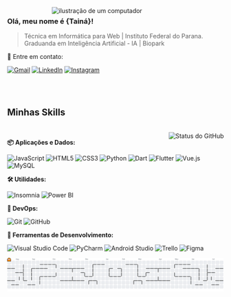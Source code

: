 <img src="https://raw.githubusercontent.com/MicaelliMedeiros/micaellimedeiros/master/image/computer-illustration.png" alt="ilustração de um computador" min-width="400px" max-width="400px" width="400px" align="right">
<h3>Olá, meu nome é {Tainá}!</h3>

>  Técnica em Informática para Web | Instituto Federal do Parana.<br>
>  Graduanda em Inteligência Artificial - IA | Biopark

<p align="left">
  💌 Entre em contato:
</p>

<p align="left">
  <a href="#" title="Gmail">
  <img src="https://img.shields.io/badge/-Gmail-FF0000?style=flat-square&labelColor=FF0000&logo=gmail&logoColor=white&link=mailto:taina.dreissig14@gmail.com" alt="Gmail"/></a>
  <a href="#" title="LinkedIn">
  <img src="https://img.shields.io/badge/-Linkedin-0e76a8?style=flat-square&logo=Linkedin&logoColor=white&link=https://www.linkedin.com/in/tain%C3%A1-leandra-dreissig/" alt="LinkedIn"/></a>
  <a href="#" title="LinkedIn">
  <img src="https://img.shields.io/badge/-Instagram-DF0174?style=flat-square&labelColor=DF0174&logo=instagram&logoColor=white&link=https://www.instagram.com/_tainadreissig/" alt="Instagram"/></a>
</p>
<div align="left">

<br><br>

<h2 align="left">Minhas Skills</h2>
<br>
<img align="right" src="https://github-readme-stats.vercel.app/api?username=TainaDr&show_icons=true&title_color=d07796&text_color=BC6382&icon_color=d07796&bg_color=ffffff&cache_seconds=2300" alt="Status do GitHub" />

<p><b>📦 Aplicações e Dados:</b></p>
  
  ![JavaScript](https://img.shields.io/badge/-JavaScript-333333?style=flat&logo=javascript)
  ![HTML5](https://img.shields.io/badge/-HTML5-333333?style=flat&logo=html5)
  ![CSS3](https://img.shields.io/badge/-CSS-333333?style=flat&logo=css3&logoColor=1572B6)
  ![Python](https://img.shields.io/badge/-Python-333333?style=flat&logo=python)
  ![Dart](https://img.shields.io/badge/-Dart-333333?style=flat&logo=dart)
  ![Flutter](https://img.shields.io/badge/-Flutter-333333?style=flat&logo=flutter)
  ![Vue.js](https://img.shields.io/badge/-Vue-333333?style=flat&logo=vue.js)
  ![MySQL](https://img.shields.io/badge/-MySQL-333333?style=flat&logo=mysql)

<p><b>🛠️ Utilidades:</b></p>

  ![Insomnia](https://img.shields.io/badge/-Insomnia-333333?style=flat&logo=insomnia)
  ![Power BI](https://img.shields.io/badge/-Power%20BI-333333?style=flat&logo=powerbi&logoColor=F2C811)

<p><b>🚀 DevOps:</b></p>

  ![Git](https://img.shields.io/badge/-Git-333333?style=flat&logo=git)
  ![GitHub](https://img.shields.io/badge/-GitHub-333333?style=flat&logo=github)

<p><b>🧰 Ferramentas de Desenvolvimento:</b></p>

  ![Visual Studio Code](https://img.shields.io/badge/-VSCode-333333?style=flat&logo=visualstudiocode&logoColor=1B66B1)
  ![PyCharm](https://img.shields.io/badge/-PyCharm-333333?style=flat&logo=pycharm&logoColor=07CA4F)
  ![Android Studio](https://img.shields.io/badge/-AndroidStudio-333333?style=flat&logo=androidstudio&logoColor=3DDC84)
  ![Trello](https://img.shields.io/badge/-Trello-333333?style=flat&logo=trello&logoColor=007ACC)
  ![Figma](https://img.shields.io/badge/-Figma-333333?style=flat&logo=figma&logoColor=EFA600)

<picture>
  <source media="(prefers-color-scheme: dark)" srcset="https://raw.githubusercontent.com/TainaDr/TainaDr/output/pacman-contribution-graph-dark.svg">
  <source media="(prefers-color-scheme: light)" srcset="https://raw.githubusercontent.com/TainaDr/TainaDr/output/pacman-contribution-graph.svg">
  <img alt="pacman contribution graph" src="https://raw.githubusercontent.com/TainaDr/TainaDr/output/pacman-contribution-graph.svg">
</picture> 
